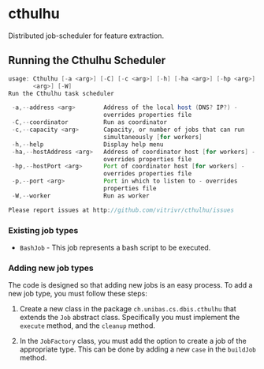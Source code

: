 # cthulhu
Distributed job-scheduler for feature extraction.

## Running the Cthulhu Scheduler
            
```java -jar build/libs/cthulhu.jar --help
usage: Cthulhu [-a <arg>] [-C] [-c <arg>] [-h] [-ha <arg>] [-hp <arg>] [-p
       <arg>] [-W]
Run the Cthulhu task scheduler

 -a,--address <arg>        Address of the local host (DNS? IP?) -
                           overrides properties file
 -C,--coordinator          Run as coordinator
 -c,--capacity <arg>       Capacity, or number of jobs that can run
                           simultaneously [for workers]
 -h,--help                 Display help menu
 -ha,--hostAddress <arg>   Address of coordinator host [for workers] -
                           overrides properties file
 -hp,--hostPort <arg>      Port of coordinator host [for workers] -
                           overrides properties file
 -p,--port <arg>           Port in which to listen to - overrides
                           properties file
 -W,--worker               Run as worker

Please report issues at http://github.com/vitrivr/cthulhu/issues
```

### Existing job types

* `BashJob` - This job represents a bash script to be executed.

### Adding new job types
The code is designed so that adding new jobs is an easy process. To add a new job type, you must follow these steps:

1. Create a new class in the package `ch.unibas.cs.dbis.cthulhu` that extends the `Job` abstract class. Specifically
you must implement the `execute` method, and the `cleanup` method.

2. In the `JobFactory` class, you must add the option to create a job of the appropriate type. This can be done by
adding a new `case` in the `buildJob` method.
